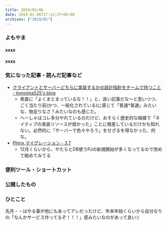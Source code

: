 ```yaml
---
title: 2019/01/06
date: 2019-01-06T17:12:27+09:00
archives: ["2019/01"]
---
```

### よもやま
#### xxxx

#### xxxx

### 気になった記事・読んだ記事など
* [クライアントとサーバーどちらに実装するかの設計指針をチームで持つこと \- tomoima525's blog](http://tomoima525.hatenablog.com/entry/2019/01/06/075644)
    * 素直に「よくまとまっているな！！」と、良い記事だな〜と思いつつ、ごく当たり前(かつ、一般化されている)に感じて「普通*普通」みたいな、物足りなさ？みたいなのも感じた。
    * へーしゃはコレ多分やれているのだけど、おそらく歴史的な経緯で「ネイティブの実装リソースが弱かった」ことに根差しているだけかも知れない。必然的に「サーバーで色々やろう」をせざるを得なかった、的な。
* [Phinx マイグレーション \- 3\.7](https://book.cakephp.org/3.0/ja/phinx.html)
    * 12月くらいから、やたらとDB使うPJの新規開始が多くなってるので改めて眺めてみてる

### 便利ツール・ショートカット

### 公開したもの

### ひとこと
先月・・はやる事が他にもあってアレだったけど、年末年始くらいから自分なりの「なんかサービス作ってるぞ！！！」感みたいなのがあって良い:)

